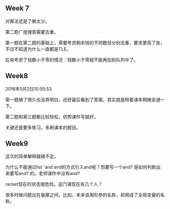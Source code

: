 ## Week 7
对算法还是了解太少。

第二题广度搜索需要去重。

第一题在第二题的基础上，需要考虑剩余钱的不同数目分别去重，要求更高了些，不过不知道为什么一直都是TLE。

后来考虑了钱数小于零的情况：钱数小于零就不能再加到队列中了。


## Week8

2016年5月2日10:55:53

第一题搞了很久也没弄明白，还好最后看到了答案。其实就是照着课本稍微变通一下。

第二题和第三题都比较轻松，仿照课件写就好。

关键还是要多练习。多刷课本的题目。

## Week9

这次的简单解释器搞不定。

为什么不能通过list 'and and的方式引入and呢？而要写一个and? 是如何判断出来要写and? 的。老师课件中没有and?

racket现在的状态很危险。这门课现在有几个人？

很多时候问题出在毫厘之间，比如，本来该用形参的名称，却用成了全局变量的名称。